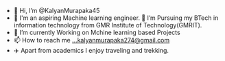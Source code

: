 - 👋 Hi, I’m @KalyanMurapaka45
- 👀 I'm an aspiring Machine learning engineer.
  🏫 I’m Pursuing my BTech in information technology from GMR Institute of Technology(GMRIT).
- 🌱 I’m currently Working on Mchine learning based Projects
- 📫 How to reach me ...kalyanmurapaka274@gmail.com
- ✈️ Apart from academics I enjoy traveling and trekking.

<!---
KalyanMurapaka45/KalyanMurapaka45 is a ✨ special ✨ repository because its `README.md` (this file) appears on your GitHub profile.
You can click the Preview link to take a look at your changes.
--->
